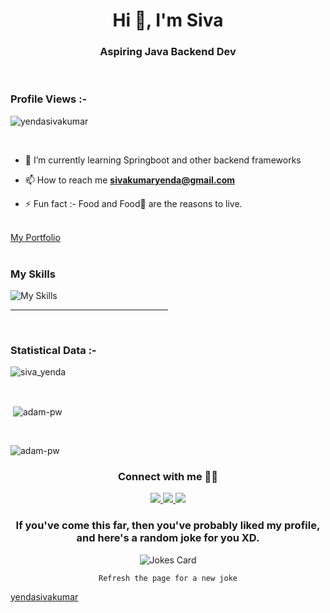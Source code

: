 <h1 align="center">Hi 👋, I'm Siva</h1>
<h3 align="center">Aspiring Java Backend Dev</h3>

<br>

<p align="right"> <h3>Profile Views :-</h3> <img src="https://komarev.com/ghpvc/?username=yendasivakumar&label=Profile%20views&color=0e75b6&style=flat"
    alt="yendasivakumar" /> 
  </p>

<br>



- 🌱 I’m currently learning Springboot and other backend frameworks

- 📫 How to reach me **sivakumaryenda@gmail.com**

- ⚡ Fun fact :- Food and Food🍜 are the reasons to live.

<br>
<a href="https://sivakumar-portfolio.netlify.app/">My Portfolio</a>

<br>

<br>
  <h3>My Skills</h3>
  <img aling="left" src="https://skillicons.dev/icons?i=java,spring,hibernate,sql,bootstrap,js,html,css," alt="My Skills"/>
  <hr width="50%"/>


<br>

<h3>Statistical Data :-</h3>
<p><img align="center"
    src="https://github-readme-stats.vercel.app/api/top-langs?username=yendasivakumar&show_icons=true&locale=en&bg_color=0d1117&text_color=ffffff&layout=compact"
    alt="siva_yenda" 
    bg_color=#808080/></p>

<br>

<p>&nbsp;<img align="center" src="https://github-readme-stats.vercel.app/api?username=yendasivakumar&show_icons=true&locale=en&bg_color=0d1117&text_color=ffffff&repo=convoychat"
    alt="adam-pw" /></p>

<br>

<p><img align="center" src="https://github-readme-streak-stats.herokuapp.com/?user=yendasivakumar&theme=dark&background=0d1117&date_format=M%20j%5B%2C%20Y%5D" alt="adam-pw" /></p>

<div align="center">
<h3>Connect with me 🙋🏻</h3>
<a href="https://www.linkedin.com/in/sivakumar-yenda-1587a7141/" target="_blank">
  <img src="https://skillicons.dev/icons?i=linkedin">
</a>
<a href="https://twitter.com/itssivay">
  <img src="https://skillicons.dev/icons?i=twitter">
</a>
<a href="https://www.instagram.com/sivayenda/">
  <img src="https://skillicons.dev/icons?i=instagram">
</a>
</div>


<div align="center">
  <h3>If you've come this far, then you've probably liked my profile, and here's a random joke for you XD.</h3>
  <img src="https://readme-jokes.vercel.app/api?theme=react" alt="Jokes Card" />
</div>
<p align="center">
  <code>Refresh the page for a new joke</code>
</p>


[yendasivakumar](https://github.com/yendasivakumar)
